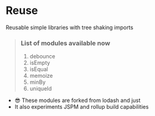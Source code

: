 # Reuse
Reusable simple libraries with tree shaking imports

> ### List of modules available now
>1. debounce
>2. isEmpty
>3. isEqual
>4. memoize
>5. minBy
>6. uniqueId
>

 - :sunglasses: These modules are forked from lodash and just 
 - It also experiments JSPM and rollup build capabilities
